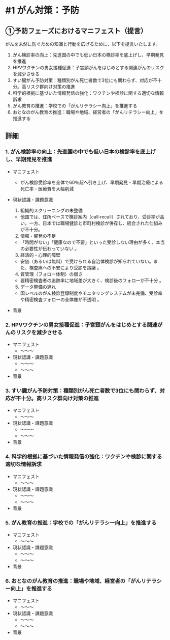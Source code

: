 # #1 がん対策：予防

## ①予防フェーズにおけるマニフェスト（提言）
がんを未然に防ぐための知識と行動を広げるために、以下を提言いたします。

1. がん検診率の向上：先進国の中でも低い日本の検診率を底上げし、早期発見を推進
2. HPVワクチンの男女接種促進：子宮頸がんをはじめとする関連がんのリスクを減少させる
3. すい臓がん予防対策：種類別がん死亡者数で3位にも関わらず、対応が不十分。高リスク群向け対策の推進
4. 科学的根拠に基づいた情報発信の強化：ワクチンや検診に関する適切な情報訴求
5. がん教育の推進：学校での「がんリテラシー向上」を推進する
6. おとなのがん教育の推進：職場や地域、経営者の「がんリテラシー向上」を推進する

## 詳細
### 1. がん検診率の向上：先進国の中でも低い日本の検診率を底上げし、早期発見を推進
- マニフェスト
  - がん検診受診率を全体で60％超へ引き上げ、早期発見・早期治療による死亡率・医療費を大幅削減

- 現状認識・課題意識
  1. 組織的スクリーニングの未整備
    - 他国では、住所ベースで検診案内（call‑recall）されており、受診率が高い。一方、日本では職場健診と市町村検診が併存し、統合された仕組みが不十分。
  2. 情報・啓発の不足
    - 「時間がない」「健康なので不要」といった受診しない理由が多く、本当の必要性が伝わっていない 。
  3. 経済的・心理的障壁
    - 安価（あるいは無料）で受けられる自治体検診が知られていない。また、検査痛への不安により受診を躊躇 。
  4. 質管理（フォロー体制）の弱さ
    - 要精密検査者の追跡率に地域差が大きく、検診後のフォローが不十分 。
  5. データ整備の遅れ
    - 国レベルのがん検診登録制度やモニタリングシステムが未完備、受診率や精密検査フォローの全体像が不透明 。

- 背景

### 2. HPVワクチンの男女接種促進：子宮頸がんをはじめとする関連がんのリスクを減少させる
- マニフェスト
  - ～～～
- 現状認識・課題意識
  - ～～～
  - ～～～
- 背景

### 3. すい臓がん予防対策：種類別がん死亡者数で3位にも関わらず、対応が不十分。高リスク群向け対策の推進
- マニフェスト
  - ～～～
- 現状認識・課題意識
  - ～～～
  - ～～～
- 背景

### 4. 科学的根拠に基づいた情報発信の強化：ワクチンや検診に関する適切な情報訴求
- マニフェスト
  - ～～～
- 現状認識・課題意識
  - ～～～
  - ～～～
- 背景

### 5. がん教育の推進：学校での「がんリテラシー向上」を推進する
- マニフェスト
  - ～～～
- 現状認識・課題意識
  - ～～～
  - ～～～
- 背景

### 6. おとなのがん教育の推進：職場や地域、経営者の「がんリテラシー向上」を推進する
- マニフェスト
  - ～～～
- 現状認識・課題意識
  - ～～～
  - ～～～
- 背景
